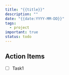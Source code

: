 ```yaml
---
title: "{{title}}"
description: ""
date: "{{date:YYYY-MM-DD}}"
tags:
  - project
important: true
status: todo
---
```


## Action Items

- [ ] Task1

